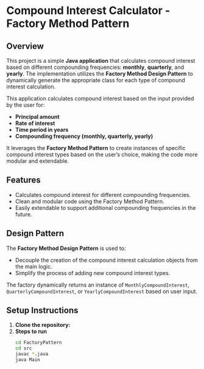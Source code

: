 # Compound Interest Calculator - Factory Method Pattern

## Overview
This project is a simple **Java application** that calculates compound interest based on different compounding frequencies: **monthly**, **quarterly**, and **yearly**. The implementation utilizes the **Factory Method Design Pattern** to dynamically generate the appropriate class for each type of compound interest calculation.



This application calculates compound interest based on the input provided by the user for:
- **Principal amount**
- **Rate of interest**
- **Time period in years**
- **Compounding frequency (monthly, quarterly, yearly)**

It leverages the **Factory Method Pattern** to create instances of specific compound interest types based on the user’s choice, making the code more modular and extendable.

## Features
- Calculates compound interest for different compounding frequencies.
- Clean and modular code using the Factory Method Pattern.
- Easily extendable to support additional compounding frequencies in the future.

## Design Pattern
The **Factory Method Design Pattern** is used to:
- Decouple the creation of the compound interest calculation objects from the main logic.
- Simplify the process of adding new compound interest types.
  
The factory dynamically returns an instance of `MonthlyCompoundInterest`, `QuarterlyCompoundInterest`, or `YearlyCompoundInterest` based on user input.


## Setup Instructions

1. **Clone the repository:**
2. **Steps to run**
   ```bash
   cd FactoryPattern
   cd src
   javac *.java
   java Main

